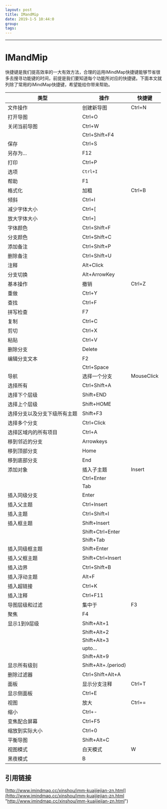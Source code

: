 ```yaml
---
layout: post  
title: IMandMip  
date: 2019-1-5 10:44:0  
group:   
tags:   
---
```

---
# IMandMip #
快捷键是我们提高效率的一大有效方法，合理的运用iMindMap快捷键能够节省很多去搜寻功能键的时间，前提是我们要知道每个功能所对应的快捷键。下面本文就列除了常用的iMindMap快捷键，希望能给你带来帮助。

类型|操作|快捷键  
-|-|- 
文件操作|创建新导图|Ctrl+N
|打开导图|Ctrl+O
|关闭当前导图|Ctrl+W
||Ctrl+Shift+F4
|保存|Ctrl+S
|另存为…|F12
|打印|Ctrl+P
|选项|`Ctrl+I`
|帮助|F1
格式化|加粗|Ctrl+B
|倾斜|Ctrl+I
|减少字体大小|Ctrl+[
|放大字体大小|Ctrl+]
|字体颜色|Ctrl+Shift+F
|分支颜色|Ctrl+Shift+C
|添加备注|Ctrl+Shift+P
|删除备注|Ctrl+Shift+U
|注释|Alt+Click
|分支切换|Alt+ArrowKey
基本操作|撤销|Ctrl+Z
|重做|Ctrl+Y
|查找|Ctrl+F
|拼写检查|F7
|复制|Ctrl+C
|剪切|Ctrl+X
|粘贴|Ctrl+V
|删除分支|Delete
|编辑分支文本|F2
||Ctrl+Space
导航|选择一个分支|MouseClick
|选择所有|Ctrl+Shift+A
|选择下个层级|Shift+END
|选择上个层级|Shift+HOME
|选择分支以及分支下级所有主题|Shift+F3
|选择多个分支|Ctrl+Click
|选择区域内的所有项目|Ctrl+A
|移到邻近的分支|Arrowkeys
|移到顶部分支|Home
|移到底部分支|End
添加对象|插入子主题|Insert
||Ctrl+Enter
||Tab
|插入同级分支|Enter
|插入父主题|Ctrl+Insert
|插入主题|Ctrl+Shift+I
|插入框主题|Shift+Insert
||Shift+Ctrl+Enter
||Shift+Tab
|插入同级框主题|Shift+Enter
|插入父框主题|Shift+Ctrl+Insert
|插入边界|Ctrl+Shift+B
|插入浮动主题|Alt+F
|插入超链接|Ctrl+K
|插入注释|Ctrl+F11
导图层级和过滤|集中于|F3
|聚焦|F4
|显示1到9层级|Shift+Alt+1
||Shift+Alt+2
||Shift+Alt+3
||upto…
||Shift+Alt+9
|显示所有级别|Shift+Alt+.(period)
|删除过滤器|Ctrl+Shift+Alt+A
面板|显示分支注释|Ctrl+T
|显示侧面板|Ctrl+E
视图|放大|Ctrl+=
|缩小|Ctrl+-
|变焦配合屏幕|Ctrl+F5
|缩放到实际大小|Ctrl+0
|平衡导图|Shift+Alt+C
视图模式|白天模式|W
|黑夜模式|B

## 引用链接 ##  
[http://www.imindmap.cc/xinshou/imm-kuaijiejian-zn.html](http://www.imindmap.cc/xinshou/imm-kuaijiejian-zn.html "http://www.imindmap.cc/xinshou/imm-kuaijiejian-zn.html")